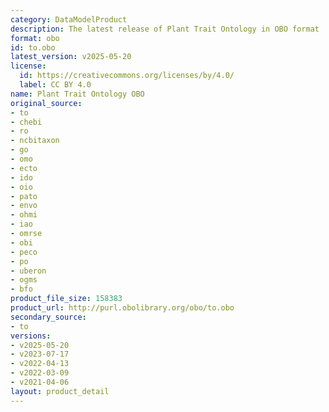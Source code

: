 ```yaml
---
category: DataModelProduct
description: The latest release of Plant Trait Ontology in OBO format
format: obo
id: to.obo
latest_version: v2025-05-20
license:
  id: https://creativecommons.org/licenses/by/4.0/
  label: CC BY 4.0
name: Plant Trait Ontology OBO
original_source:
- to
- chebi
- ro
- ncbitaxon
- go
- omo
- ecto
- ido
- oio
- pato
- envo
- ohmi
- iao
- omrse
- obi
- peco
- po
- uberon
- ogms
- bfo
product_file_size: 158383
product_url: http://purl.obolibrary.org/obo/to.obo
secondary_source:
- to
versions:
- v2025-05-20
- v2023-07-17
- v2022-04-13
- v2022-03-09
- v2021-04-06
layout: product_detail
---
```

